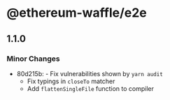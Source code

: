 # @ethereum-waffle/e2e

## 1.1.0
### Minor Changes

- 80d215b: - Fix vulnerabilities shown by `yarn audit`
  - Fix typings in `closeTo` matcher
  - Add `flattenSingleFile` function to compiler
